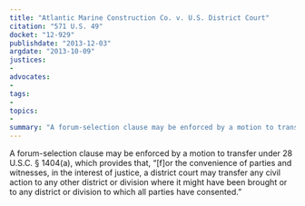 ```yaml
---
title: "Atlantic Marine Construction Co. v. U.S. District Court"
citation: "571 U.S. 49"
docket: "12-929"
publishdate: "2013-12-03"
argdate: "2013-10-09"
justices:
- 
advocates:
- 
tags:
- 
topics:
- 
summary: "A forum-selection clause may be enforced by a motion to transfer under 28 U.S.C. § 1404(a), which provides that, “[f]or the convenience of parties and witnesses, in the interest of justice, a district court may transfer any civil action to any other district or division where it might have been brought or to any district or division to which all parties have consented.”"
---
```

A forum-selection clause may be enforced by a motion to transfer under 28 U.S.C. § 1404(a), which provides that, “[f]or the convenience of parties and witnesses, in the interest of justice, a district court may transfer any civil action to any other district or division where it might have been brought or to any district or division to which all parties have consented.”

